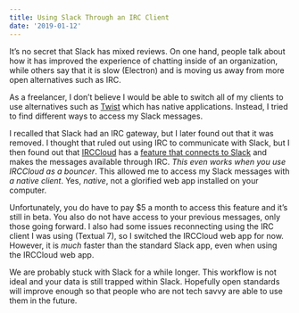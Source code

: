 ```yaml
---
title: Using Slack Through an IRC Client
date: '2019-01-12'
---
```


It’s no secret that Slack has mixed reviews. On one hand, people talk about how it has improved the experience of chatting inside of an organization, while others say that it is slow (Electron) and is moving us away from more open alternatives such as IRC.

As a freelancer, I don’t believe I would be able to switch all of my clients to use alternatives such as [Twist](https://twist.com) which has native applications. Instead, I tried to find different ways to access my Slack messages.

I recalled that Slack had an IRC gateway, but I later found out that it was removed. I thought that ruled out using IRC to communicate with Slack, but I then found out that [IRCCloud](https://www.irccloud.com) has a [feature that connects to Slack](https://blog.irccloud.com/slack-integration/) and makes the messages available through IRC. _This even works when you use IRCCloud as a bouncer_. This allowed me to access my Slack messages with _a native client_. Yes, _native_, not a glorified web app installed on your computer.

Unfortunately, you do have to pay $5 a month to access this feature and it’s still in beta. You also do not have access to your previous messages, only those going forward. I also had some issues reconnecting using the IRC client I was using (Textual 7), so I switched the IRCCloud web app for now. However, it is _much_ faster than the standard Slack app, even when using the IRCCloud web app.

We are probably stuck with Slack for a while longer. This workflow is not ideal and your data is still trapped within Slack. Hopefully open standards will improve enough so that people who are not tech savvy are able to use them in the future.
